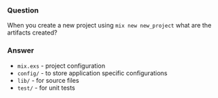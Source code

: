 ### Question
When you create a new project using `mix new new_project` what are the
artifacts created?


### Answer
-   `mix.exs` - project configuration
-   `config/` - to store application specific configurations
-   `lib/` - for source files
-   `test/` - for unit tests


